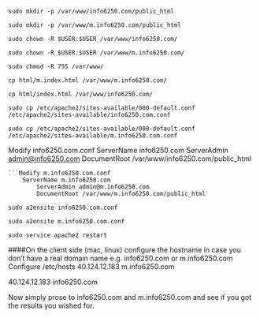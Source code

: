 
```sudo mkdir -p /var/www/info6250.com/public_html```

```sudo mkdir -p /var/www/m.info6250.com/public_html```

```sudo chown -R $USER:$USER /var/www/info6250.com/```

```sudo chown -R $USER:$USER /var/www/m.info6250.com/```

```sudo chmod -R 755 /var/www/```

```cp html/m.index.html /var/www/m.info6250.com/```

```cp html/index.html /var/www/info6250.com/```

```sudo cp /etc/apache2/sites-available/000-default.conf /etc/apache2/sites-available/info6250.com.conf```

```sudo cp /etc/apache2/sites-available/000-default.conf /etc/apache2/sites-available/m.info6250.com.conf```

Modify info6250.com.conf
	ServerName info6250.com
        ServerAdmin admin@info6250.com
        DocumentRoot /var/www/info6250.com/public_html
```	
```Modify m.info6250.com.conf
	ServerName m.info6250.com
        ServerAdmin admin@m.info6250.com
        DocumentRoot /var/www/m.info6250.com/public_html
```

```sudo a2ensite info6250.com.conf```

```sudo a2ensite m.info6250.com.conf```

```sudo service apache2 restart```

####On the client side (mac, linux) configure the hostname in case you don’t have a real domain name e.g. info6250.com or m.info6250.com 
Configure /etc/hosts
40.124.12.183 m.info6250.com

40.124.12.183 info6250.com

Now simply prose to info6250.com and m.info6250.com and see if you got the results you wished for. 
